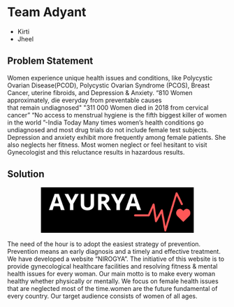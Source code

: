 # Team Adyant
* Kirti
* Jheel

## Problem Statement
Women experience unique health issues and conditions, like Polycystic Ovarian Disease(PCOD), Polycystic Ovarian Syndrome (PCOS), Breast Cancer, uterine fibroids, and Depression & Anxiety. 
    “810 Women approximately, die everyday from preventable causes         
             that remain undiagnosed" 
    "311 000 Women died in 2018 from cervical cancer”
    “No access to menstrual hygiene is the fifth biggest killer of women
     in the world ”-India Today
Many times women’s health conditions go undiagnosed and most drug trials do not include female test subjects. Depression and anxiety exhibit more frequently among female patients. She also neglects her fitness. 
Most women neglect or feel hesitant to visit Gynecologist and this reluctance results in hazardous results.

## Solution
<p align="center">
<img src="NIROGYA (1).png" width='350'>
</p>
The need of the hour is to adopt the easiest strategy of prevention. Prevention means an early diagnosis and a timely and effective treatment. We have developed a website “NIROGYA”. The initiative of this website is to provide gynecological healthcare facilities and resolving fitness & mental health issues for every woman. Our main motto is to make every woman healthy whether physically or mentally. We focus on female health issues that are neglected most of the time.women are the future fundamental of every country. Our target audience consists of women of all ages.

